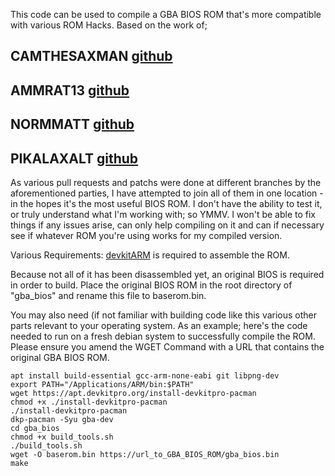 This code can be used to compile a GBA BIOS ROM that's more compatible with various ROM Hacks. Based on the work of;

## CAMTHESAXMAN [github](https://github.com/camthesaxman/gba_bios)
## AMMRAT13 [github](https://github.com/ammrat13/gba_bios)
## NORMMATT [github](https://github.com/Normmatt/gba_bios)
## PIKALAXALT [github](https://github.com/PikalaxALT/gba_bios)

As various pull requests and patchs were done at different branches by the aforementioned parties, I have attempted to join all of them in one location - in the hopes it's the most useful BIOS ROM. I don't have the ability to test it, or truly understand what I'm working with; so YMMV. I won't be able to fix things if any issues arise, can only help compiling on it and can if necessary see if whatever ROM you're using works for my compiled version.

Various Requirements:
[devkitARM](http://devkitpro.org/wiki/Getting_Started/devkitARM) is required to assemble the ROM.

Because not all of it has been disassembled yet, an original BIOS is required in order to build. Place the original BIOS ROM in the root directory of "gba_bios" and rename this file to baserom.bin.

You may also need (if not familiar with building code like this various other parts relevant to your operating system. As an example; here's the code needed to run on a fresh debian system to successfully compile the ROM. Please ensure you amend the WGET Command with a URL that contains the original GBA BIOS ROM.

```
apt install build-essential gcc-arm-none-eabi git libpng-dev
export PATH="/Applications/ARM/bin:$PATH"
wget https://apt.devkitpro.org/install-devkitpro-pacman
chmod +x ./install-devkitpro-pacman
./install-devkitpro-pacman
dkp-pacman -Syu gba-dev
cd gba_bios
chmod +x build_tools.sh
./build_tools.sh
wget -O baserom.bin https://url_to_GBA_BIOS_ROM/gba_bios.bin
make
```
